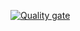 [![Quality gate](https://sonarcloud.io/api/project_badges/quality_gate?project=mahsook3_Build-for-Bharat)](https://sonarcloud.io/summary/new_code?id=mahsook3_Build-for-Bharat)
